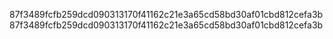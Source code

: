 87f3489fcfb259dcd090313170f41162c21e3a65cd58bd30af01cbd812cefa3b
87f3489fcfb259dcd090313170f41162c21e3a65cd58bd30af01cbd812cefa3b
